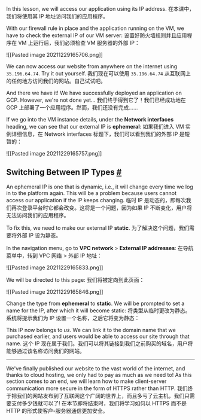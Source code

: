 In this lesson, we will access our application using its IP address.
在本课中，我们将使用其 IP 地址访问我们的应用程序。

With our firewall rule in place and the application running on the VM, we have to check the external IP of our VM server:
设置好防火墙规则并且应用程序在 VM 上运行后，我们必须检查 VM 服务器的外部 IP：

![[Pasted image 20211229165706.png]]

We can now access our website from anywhere on the internet using `35.196.64.74`. Try it out yourself.
我们现在可以使用 `35.196.64.74` 从互联网上的任何地方访问我们的网站。自己试试吧。

And there we have it! We have successfully deployed an application on GCP. However, we're not done yet…
我们终于得到它了！我们已经成功地在 GCP 上部署了一个应用程序。然而，我们还没有完成……

If we go into the VM instance details, under the **Network interfaces** heading, we can see that our external IP is **ephemeral**:
如果我们进入 VM 实例详细信息，在 Network interfaces 标题下，我们可以看到我们的外部 IP 是短暂的：

![[Pasted image 20211229165757.png]]

## Switching Between IP Types [#](https://www.educative.io/courses/a-complete-guide-to-launching-your-website-from-local-to-live/BnRXv00VKJX#Switching-Between-IP-Types)

An ephemeral IP is one that is dynamic, i.e., it will change every time we log in to the platform again. This will be a problem because users cannot access our application if the IP keeps changing.
临时 IP 是动态的，即每次我们再次登录平台时它都会改变。这将是一个问题，因为如果 IP 不断变化，用户将无法访问我们的应用程序。

To fix this, we need to make our external IP **static**.
为了解决这个问题，我们需要将外部 IP 设为静态。

In the navigation menu, go to **VPC network** > **External IP addresses**:
在导航菜单中，转到 VPC 网络 > 外部 IP 地址：

![[Pasted image 20211229165833.png]]

We will be directed to this page:
我们将被定向到此页面：

![[Pasted image 20211229165846.png]]

Change the type from **ephemeral** to **static**. We will be prompted to set a name for the IP, after which it will become static:
将类型从临时更改为静态。系统将提示我们为 IP 设置一个名称，之后它将变为静态：

This IP now belongs to _us_. We can link it to the domain name that we purchased earlier, and users would be able to access our site through that name.
这个 IP 现在属于我们。我们可以将其链接到我们之前购买的域名，用户将能够通过该名称访问我们的网站。

---

We've finally published our website to the vast world of the internet, and thanks to cloud hosting, we only had to pay as much as we need to! As this section comes to an end, we will learn how to make client-server communication more secure in the form of HTTPS rather than HTTP.
我们终于把我们的网站发布到了互联网这个广阔的世界上，而且多亏了云主机，我们只需要支付多少钱就可以了! 在本节即将结束时，我们将学习如何以 HTTPS 而不是 HTTP 的形式使客户-服务器通信更加安全。
